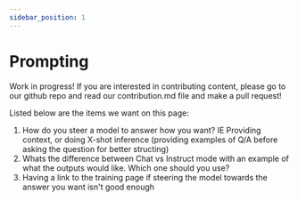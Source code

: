 ```yaml
---
sidebar_position: 1
---
```


# Prompting

Work in progress! If you are interested in contributing content, please go to our github repo and read our contribution.md file and make a pull request!

Listed below are the items we want on this page:
1. How do you steer a model to answer how you want? IE Providing context, or doing X-shot inference (providing examples of Q/A before asking the question for better structing)
2. Whats the difference between Chat vs Instruct mode with an example of what the outputs would like. Which one should you use?
3. Having a link to the training page if steering the model towards the answer you want isn't good enough
